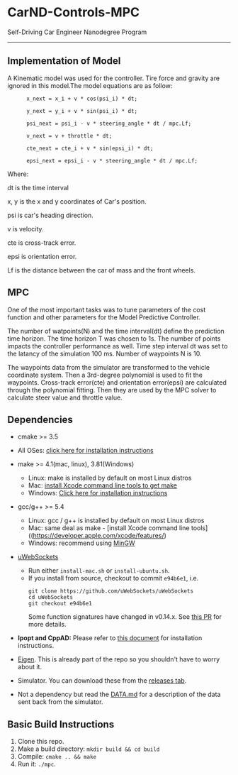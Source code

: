 # CarND-Controls-MPC
Self-Driving Car Engineer Nanodegree Program

---

## Implementation of Model

A Kinematic model was used for the controller. Tire force and gravity are ignored in this model.The model equations are as follow:

          x_next = x_i + v * cos(psi_i) * dt;
          
          y_next = y_i + v * sin(psi_i) * dt;
          
          psi_next = psi_i - v * steering_angle * dt / mpc.Lf;
          
          v_next = v + throttle * dt;
          
          cte_next = cte_i + v * sin(epsi_i) * dt;
          
          epsi_next = epsi_i - v * steering_angle * dt / mpc.Lf; 
          

Where:

dt is the time interval

x, y is the x and y coordinates of Car's position.

psi is car's heading direction.

v is velocity.

cte is cross-track error.

epsi is orientation error.

Lf is the distance between the car of mass and the front wheels. 

## MPC 
One of the most important tasks was to tune parameters of the cost function and other parameters for the Model Predictive Controller.

The number of watpoints(N) and the time interval(dt) define the prediction time horizon. The time horizon T was chosen to 1s. The number of points impacts the controller performance as well. Time step interval dt was set to the latancy of the simulation 100 ms. Number of waypoints N is 10.

The waypoints data from the simulator are transformed to the vehicle coordinate system. Then a 3rd-degree polynomial is used to fit the waypoints. Cross-track error(cte) and orientation error(epsi) are calculated through the polynomial fitting. Then they are used by the MPC solver to calculate steer value and throttle value.

## Dependencies

* cmake >= 3.5
 * All OSes: [click here for installation instructions](https://cmake.org/install/)
* make >= 4.1(mac, linux), 3.81(Windows)
  * Linux: make is installed by default on most Linux distros
  * Mac: [install Xcode command line tools to get make](https://developer.apple.com/xcode/features/)
  * Windows: [Click here for installation instructions](http://gnuwin32.sourceforge.net/packages/make.htm)
* gcc/g++ >= 5.4
  * Linux: gcc / g++ is installed by default on most Linux distros
  * Mac: same deal as make - [install Xcode command line tools]((https://developer.apple.com/xcode/features/)
  * Windows: recommend using [MinGW](http://www.mingw.org/)
* [uWebSockets](https://github.com/uWebSockets/uWebSockets)
  * Run either `install-mac.sh` or `install-ubuntu.sh`.
  * If you install from source, checkout to commit `e94b6e1`, i.e.
    ```
    git clone https://github.com/uWebSockets/uWebSockets
    cd uWebSockets
    git checkout e94b6e1
    ```
    Some function signatures have changed in v0.14.x. See [this PR](https://github.com/udacity/CarND-MPC-Project/pull/3) for more details.

* **Ipopt and CppAD:** Please refer to [this document](https://github.com/udacity/CarND-MPC-Project/blob/master/install_Ipopt_CppAD.md) for installation instructions.
* [Eigen](http://eigen.tuxfamily.org/index.php?title=Main_Page). This is already part of the repo so you shouldn't have to worry about it.
* Simulator. You can download these from the [releases tab](https://github.com/udacity/self-driving-car-sim/releases).
* Not a dependency but read the [DATA.md](./DATA.md) for a description of the data sent back from the simulator.


## Basic Build Instructions

1. Clone this repo.
2. Make a build directory: `mkdir build && cd build`
3. Compile: `cmake .. && make`
4. Run it: `./mpc`.

